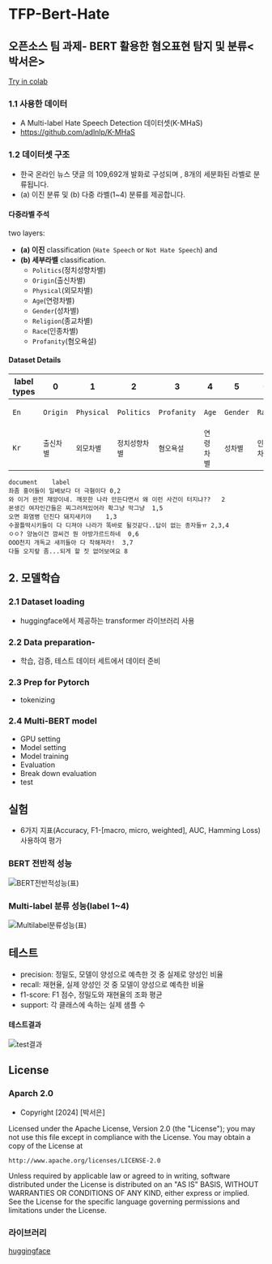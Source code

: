 # TFP-Bert-Hate

## 오픈소스 팀 과제- BERT 활용한 혐오표현 탐지 및 분류<박서은>
[Try in colab](https://colab.research.google.com/drive/11xnWLBdngWq77dVlcZqNI4rDrdVnM4a4#scrollTo=958f2K1st_pG)
### 1.1 사용한 데이터
- A Multi-label Hate Speech Detection 데이터셋(K-MHaS)
- https://github.com/adlnlp/K-MHaS
### 1.2 데이터셋 구조
- 한국 온라인 뉴스 댓글 의 109,692개 발화로 구성되며 , 8개의 세분화된 라벨로 분류됩니다.
- (a) 이진 분류 및 (b) 다중 라벨(1~4) 분류를 제공합니다.

#### 다중라벨 주석

two layers: 
- **(a) 이진** classification (`Hate Speech` or `Not Hate Speech`) and 
- **(b) 세부라벨** classification. 
    - `Politics`(정치성향차별)
    - `Origin`(출신차별)
    - `Physical`(외모차별)
    - `Age`(연령차별)
    - `Gender`(성차별)
    - `Religion`(종교차별)
    - `Race`(인종차별)
    - `Profanity`(혐오욕설)
 
#### Dataset Details

label types  |  0  |  1  |  2  |  3  |  4  |  5  |  6  |  7  |  8
----------|-----------|-----------|-----------|----------|----------|---------|---------|---------|-----------
`En` |  `Origin` | `Physical` | `Politics` | `Profanity` | `Age` | `Gender` | `Race` | `Religion` | `Not Hate Speech`
`Kr` |  `출신차별` | `외모차별` | `정치성향차별` | `혐오욕설` | `연령차별` | `성차별` | `인종차별` | `종교차별` | `해당사항없음`


```
document	label
좌좀 홍어들이 일베보다 더 극혐이다	0,2
와 이거 완전 재앙이네. 깨끗한 나라 만든다면서 왜 이런 사건이 터지냐??	2
몬생긴 여자인간들은 찌그러져있어라 확그냥 막그냥	1,5
오면 화염병 던진다 돼지새키야	1,3
수꼴틀딱시키들이 다 디져야 나라가 똑바로 될것같다..답이 없는 종자들ㅠ	2,3,4
ㅇㅇ? 양놈이건 깜씨건 뭔 아방가르드하네	0,6
OOO천지 개독교 새끼들아 다 착해져라!	3,7
다들 오지랖 좀...되게 할 짓 없어보여요	8
```


## 2. 모델학습
### 2.1 Dataset loading
- huggingface에서 제공하는 transformer 라이브러리 사용
  
### 2.2 Data preparation- 
- 학습, 검증, 테스트 데이터 세트에서 데이터 준비

### 2.3 Prep for Pytorch
- tokenizing

### 2.4 Multi-BERT model
- GPU setting
- Model setting
- Model training
- Evaluation
- Break down evaluation
- test

## 실험
- 6가지 지표(Accuracy, F1-[macro, micro, weighted], AUC, Hamming Loss) 사용하여 평가

### BERT 전반적 성능
![BERT전반적성능(표)](https://github.com/TwitFilterProject/TFP-Bert-Hate/assets/165137301/93354dd3-eb0d-4e9d-b0b7-9fadda823587)

### Multi-label 분류 성능(label 1~4)
![Multilabel분류성능(표)](https://github.com/TwitFilterProject/TFP-Bert-Hate/assets/165137301/a1776eb0-edb6-4c7e-95df-135f9c6f4a71)


## 테스트
- precision: 정밀도, 모델이 양성으로 예측한 것 중 실제로 양성인 비율
- recall: 재현율, 실제 양성인 것 중 모델이 양성으로 예측한 비율
- f1-score: F1 점수, 정밀도와 재현율의 조화 평균
- support: 각 클래스에 속하는 실제 샘플 수
#### 테스트결과
![test결과](https://github.com/TwitFilterProject/TFP-Bert-Hate/assets/165137301/c411b859-fa5a-4164-97a9-95c61c33f85f)


## License
### Aparch 2.0
- Copyright [2024] [박서은]

Licensed under the Apache License, Version 2.0 (the "License");
you may not use this file except in compliance with the License.
You may obtain a copy of the License at

    http://www.apache.org/licenses/LICENSE-2.0

Unless required by applicable law or agreed to in writing, software
distributed under the License is distributed on an "AS IS" BASIS,
WITHOUT WARRANTIES OR CONDITIONS OF ANY KIND, either express or implied.
See the License for the specific language governing permissions and
limitations under the License.

### 라이브러리
[huggingface](https://huggingface.co/datasets/jeanlee/kmhas_korean_hate_speech)
